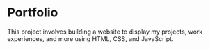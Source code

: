 # Portfolio
This project involves building a website to display my projects, work experiences, and more using HTML, CSS, and JavaScript.

